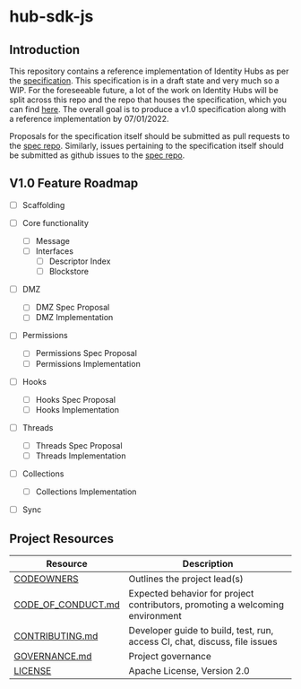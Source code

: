 # hub-sdk-js 

## Introduction

This repository contains a reference implementation of Identity Hubs as per the [specification](https://identity.foundation/identity-hub/spec/). This specification is in a draft state and very much so a WIP. For the foreseeable future, a lot of the work on Identity Hubs will be split across this repo and the repo that houses the specification, which you can find [here](https://github.com/decentralized-identity/identity-hub). The overall goal is to produce a v1.0 specification along with a reference implementation by 07/01/2022. 


Proposals for the specification itself should be submitted as pull requests to the [spec repo](https://github.com/decentralized-identity/identity-hub). Similarly, issues pertaining to the specification itself should be submitted as github issues to the [spec repo](https://github.com/decentralized-identity/identity-hub). 


## V1.0 Feature Roadmap 
- [ ] Scaffolding
- [ ] Core functionality
    - [ ] Message
    - [ ] Interfaces
        - [ ] Descriptor Index
        - [ ] Blockstore
- [ ] DMZ
    - [ ] DMZ Spec Proposal
    - [ ] DMZ Implementation
- [ ] Permissions
    - [ ] Permissions Spec Proposal
    - [ ] Permissions Implementation
- [ ] Hooks
    - [ ] Hooks Spec Proposal
    - [ ] Hooks Implementation
- [ ] Threads
    - [ ] Threads Spec Proposal
    - [ ] Threads Implementation
- [ ] Collections
    - [ ] Collections Implementation
- [ ] Sync


## Project Resources

| Resource                                   | Description                                                                   |
| ------------------------------------------ | ----------------------------------------------------------------------------- |
| [CODEOWNERS](./CODEOWNERS)                 | Outlines the project lead(s)                                                  |
| [CODE_OF_CONDUCT.md](./CODE_OF_CONDUCT.md) | Expected behavior for project contributors, promoting a welcoming environment |
| [CONTRIBUTING.md](./CONTRIBUTING.md)       | Developer guide to build, test, run, access CI, chat, discuss, file issues    |
| [GOVERNANCE.md](./GOVERNANCE.md)           | Project governance                                                            |
| [LICENSE](./LICENSE)                       | Apache License, Version 2.0                                                   |